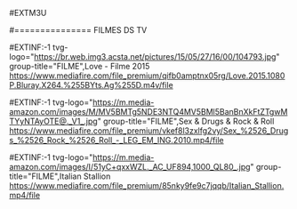 #EXTM3U



#=============== FILMES DS TV




#EXTINF:-1 tvg-logo="https://br.web.img3.acsta.net/pictures/15/05/27/16/00/104793.jpg" group-title="FILME",Love - Filme 2015
https://www.mediafire.com/file_premium/qifb0amptnx05rg/Love.2015.1080P.Bluray.X264.%255BYts.Ag%255D.m4v/file

#EXTINF:-1 tvg-logo="https://m.media-amazon.com/images/M/MV5BMTg5NDE3NTQ4MV5BMl5BanBnXkFtZTgwMTYyNTAyOTE@._V1_.jpg" group-title="FILME",Sex & Drugs & Rock & Roll
https://www.mediafire.com/file_premium/vkef8l3zxlfg2vy/Sex_%2526_Drugs_%2526_Rock_%2526_Roll_-_LEG_EM_ING.2010.mp4/file


#EXTINF:-1 tvg-logo="https://m.media-amazon.com/images/I/51yC+qxxWZL._AC_UF894,1000_QL80_.jpg" group-title="FILME",Italian Stallion
https://www.mediafire.com/file_premium/85nky9fe9c7jqqb/Italian_Stallion.mp4/file



